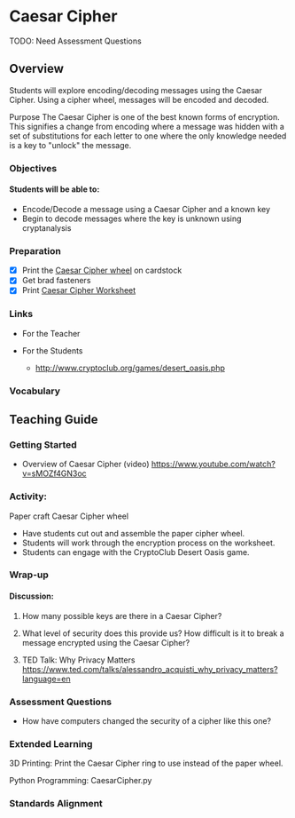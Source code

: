 # Caesar Cipher

TODO: Need Assessment Questions

## Overview
Students will explore encoding/decoding messages using the Caesar Cipher. Using a cipher wheel, messages will be encoded and decoded.

Purpose
The Caesar Cipher is one of the best known forms of encryption.  This signifies a change from encoding where a message was hidden with a set of substitutions for each letter to one where the only knowledge needed is a key to "unlock" the message.
	
### Objectives
#### Students will be able to:
- Encode/Decode a message using a Caesar Cipher and a known key
- Begin to decode messages where the key is unknown using cryptanalysis
		

### Preparation
- [x] Print the [Caesar Cipher wheel](Caesar_Cipher/Papercraft_Caesar_Wheel.docx) on cardstock
- [x] Get brad fasteners
- [x] Print [Caesar Cipher Worksheet](Caesar_Cipher_Activity.docx)
	
### Links
- For the Teacher
	
- For the Students
	- http://www.cryptoclub.org/games/desert_oasis.php

### Vocabulary

## Teaching Guide
### Getting Started
- Overview of Caesar Cipher (video)		https://www.youtube.com/watch?v=sMOZf4GN3oc
	
### Activity:
Paper craft Caesar Cipher wheel
- Have students cut out and assemble the paper cipher wheel.
- Students will work through the encryption process on the worksheet.
- Students can engage with the CryptoClub Desert Oasis game.


### Wrap-up
#### Discussion:
1. How many possible keys are there in a Caesar Cipher?
1. What level of security does this provide us?  How difficult is it to break a message encrypted using the Caesar Cipher?

1. TED Talk: Why Privacy Matters https://www.ted.com/talks/alessandro_acquisti_why_privacy_matters?language=en

### Assessment Questions
- How have computers changed the security of a cipher like this one?
	
### Extended Learning
3D Printing: Print the Caesar Cipher ring to use instead of the paper wheel.

Python Programming: CaesarCipher.py
	
### Standards Alignment